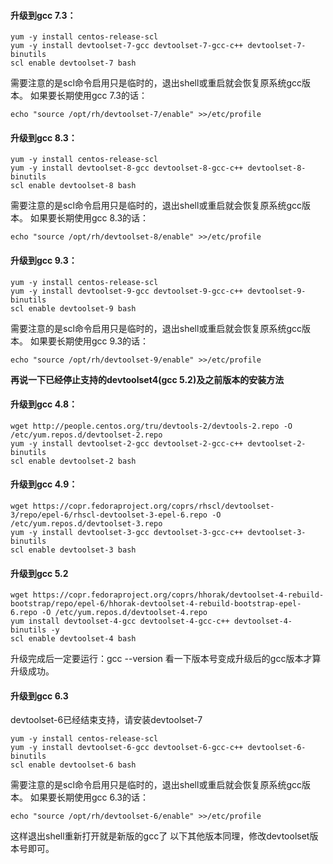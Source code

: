 #### 升级到gcc 7.3：
```
yum -y install centos-release-scl
yum -y install devtoolset-7-gcc devtoolset-7-gcc-c++ devtoolset-7-binutils
scl enable devtoolset-7 bash
```

需要注意的是scl命令启用只是临时的，退出shell或重启就会恢复原系统gcc版本。
如果要长期使用gcc 7.3的话：
```
echo "source /opt/rh/devtoolset-7/enable" >>/etc/profile
```

#### 升级到gcc 8.3：
```
yum -y install centos-release-scl
yum -y install devtoolset-8-gcc devtoolset-8-gcc-c++ devtoolset-8-binutils
scl enable devtoolset-8 bash
```

需要注意的是scl命令启用只是临时的，退出shell或重启就会恢复原系统gcc版本。
如果要长期使用gcc 8.3的话：

```
echo "source /opt/rh/devtoolset-8/enable" >>/etc/profile
```

#### 升级到gcc 9.3：
```
yum -y install centos-release-scl
yum -y install devtoolset-9-gcc devtoolset-9-gcc-c++ devtoolset-9-binutils
scl enable devtoolset-9 bash
```

需要注意的是scl命令启用只是临时的，退出shell或重启就会恢复原系统gcc版本。
如果要长期使用gcc 9.3的话：

```
echo "source /opt/rh/devtoolset-9/enable" >>/etc/profile
```

**再说一下已经停止支持的devtoolset4(gcc 5.2)及之前版本的安装方法**

#### 升级到gcc 4.8：

```
wget http://people.centos.org/tru/devtools-2/devtools-2.repo -O /etc/yum.repos.d/devtoolset-2.repo
yum -y install devtoolset-2-gcc devtoolset-2-gcc-c++ devtoolset-2-binutils
scl enable devtoolset-2 bash
```

#### 升级到gcc 4.9：

```
wget https://copr.fedoraproject.org/coprs/rhscl/devtoolset-3/repo/epel-6/rhscl-devtoolset-3-epel-6.repo -O /etc/yum.repos.d/devtoolset-3.repo
yum -y install devtoolset-3-gcc devtoolset-3-gcc-c++ devtoolset-3-binutils
scl enable devtoolset-3 bash
```

#### 升级到gcc 5.2

```
wget https://copr.fedoraproject.org/coprs/hhorak/devtoolset-4-rebuild-bootstrap/repo/epel-6/hhorak-devtoolset-4-rebuild-bootstrap-epel-6.repo -O /etc/yum.repos.d/devtoolset-4.repo
yum install devtoolset-4-gcc devtoolset-4-gcc-c++ devtoolset-4-binutils -y
scl enable devtoolset-4 bash
```
升级完成后一定要运行：gcc --version 看一下版本号变成升级后的gcc版本才算升级成功。

#### 升级到gcc 6.3
devtoolset-6已经结束支持，请安装devtoolset-7
```
yum -y install centos-release-scl
yum -y install devtoolset-6-gcc devtoolset-6-gcc-c++ devtoolset-6-binutils
scl enable devtoolset-6 bash
```
需要注意的是scl命令启用只是临时的，退出shell或重启就会恢复原系统gcc版本。
如果要长期使用gcc 6.3的话：

```
echo "source /opt/rh/devtoolset-6/enable" >>/etc/profile
```
这样退出shell重新打开就是新版的gcc了
以下其他版本同理，修改devtoolset版本号即可。
